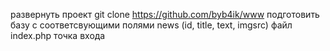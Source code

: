 развернуть проект 
git clone https://github.com/byb4ik/www
подготовить базу с соответсвующими полями
news (id, title, text, imgsrc)
файл index.php точка входа
